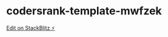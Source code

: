 # codersrank-template-mwfzek

[Edit on StackBlitz ⚡️](https://stackblitz.com/edit/codersrank-template-mwfzek)